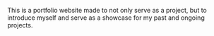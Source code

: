 This is a portfolio website made to not only serve as a project, but to introduce myself and serve as a showcase for my past and ongoing projects. 
